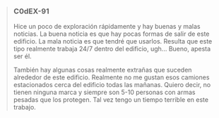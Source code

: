 > ### **C0dEX-91**
 >
 > Hice un poco de exploración rápidamente y hay buenas y malas noticias.  La buena noticia es que hay pocas formas de salir de este edificio.  La mala noticia es que tendré que usarlos.  Resulta que este tipo realmente trabaja 24/7 dentro del edificio, ugh... Bueno, apesta ser él.
 >
 > También hay algunas cosas realmente extrañas que suceden alrededor de este edificio.  Realmente no me gustan esos camiones estacionados cerca del edificio todas las mañanas.  Quiero decir, no tienen ninguna marca y siempre son 5-10 personas con armas pesadas que los protegen.  Tal vez tengo un tiempo terrible en este trabajo.
